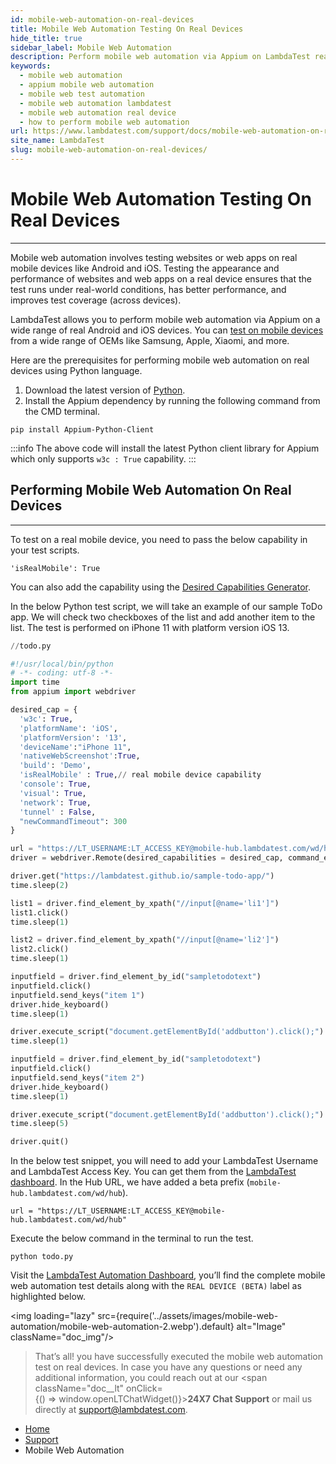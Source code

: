 ```yaml
---
id: mobile-web-automation-on-real-devices
title: Mobile Web Automation Testing On Real Devices
hide_title: true
sidebar_label: Mobile Web Automation
description: Perform mobile web automation via Appium on LambdaTest real device cloud. Test on real Android and iOS devices like iPhone, Samsung Galaxy, and Google Pixel.
keywords:
  - mobile web automation
  - appium mobile web automation
  - mobile web test automation
  - mobile web automation lambdatest
  - mobile web automation real device
  - how to perform mobile web automation
url: https://www.lambdatest.com/support/docs/mobile-web-automation-on-real-devices/
site_name: LambdaTest
slug: mobile-web-automation-on-real-devices/
---
```


<script type="application/ld+json"
      dangerouslySetInnerHTML={{ __html: JSON.stringify({
       "@context": "https://schema.org",
        "@type": "BreadcrumbList",
        "itemListElement": [{
          "@type": "ListItem",
          "position": 1,
          "name": "Home",
          "item": "https://www.lambdatest.com"
        },{
          "@type": "ListItem",
          "position": 2,
          "name": "Support",
          "item": "https://www.lambdatest.com/support/docs/"
        },{
          "@type": "ListItem",
          "position": 3,
          "name": "Mobile Web Automation On Real Devices (Beta)",
          "item": "https://www.lambdatest.com/support/docs/mobile-web-automation-on-real-devices/"
        }]
      })
    }}
></script>

# Mobile Web Automation Testing On Real Devices

---

Mobile web automation involves testing websites or web apps on real mobile devices like Android and iOS. Testing the appearance and performance of websites and web apps on a real device ensures that the test runs under real-world conditions, has better performance, and improves test coverage (across devices).

LambdaTest allows you to perform mobile web automation via Appium on a wide range of real Android and iOS devices. You can [test on mobile devices](https://www.lambdatest.com/test-on-mobile-devices) from a wide range of OEMs like Samsung, Apple, Xiaomi, and more.

Here are the prerequisites for performing mobile web automation on real devices using Python language.

1.  Download the latest version of [Python](https://www.python.org/downloads/).
2.  Install the Appium dependency by running the following command from the CMD terminal.

```
pip install Appium-Python-Client
```
:::info
The above code will install the latest Python client library for Appium which only supports `w3c : True` capability.
:::


## Performing Mobile Web Automation On Real Devices

---

To test on a real mobile device, you need to pass the below capability in your test scripts.

`'isRealMobile': True`

You can also add the capability using the [Desired Capabilities Generator](https://www.lambdatest.com/capabilities-generator/).

In the below Python test script, we will take an example of our sample ToDo app. We will check two checkboxes of the list and add another item to the list. The test is performed on iPhone 11 with platform version iOS 13.

```python
//todo.py

#!/usr/local/bin/python
# -*- coding: utf-8 -*-
import time
from appium import webdriver

desired_cap = {
  'w3c': True,
  'platformName': 'iOS',
  'platformVersion': '13',
  'deviceName':"iPhone 11",
  'nativeWebScreenshot':True,
  'build': 'Demo',
  'isRealMobile' : True,// real mobile device capability
  'console': True,
  'visual': True,
  'network': True,
  'tunnel' : False,
  "newCommandTimeout": 300
}

url = "https://LT_USERNAME:LT_ACCESS_KEY@mobile-hub.lambdatest.com/wd/hub"
driver = webdriver.Remote(desired_capabilities = desired_cap, command_executor = url)

driver.get("https://lambdatest.github.io/sample-todo-app/")
time.sleep(2)

list1 = driver.find_element_by_xpath("//input[@name='li1']")
list1.click()
time.sleep(1)

list2 = driver.find_element_by_xpath("//input[@name='li2']")
list2.click()
time.sleep(1)

inputfield = driver.find_element_by_id("sampletodotext")
inputfield.click()
inputfield.send_keys("item 1")
driver.hide_keyboard()
time.sleep(1)

driver.execute_script("document.getElementById('addbutton').click();")
time.sleep(1)

inputfield = driver.find_element_by_id("sampletodotext")
inputfield.click()
inputfield.send_keys("item 2")
driver.hide_keyboard()
time.sleep(1)

driver.execute_script("document.getElementById('addbutton').click();")
time.sleep(5)

driver.quit()
```

In the below test snippet, you will need to add your LambdaTest Username and LambdaTest Access Key. You can get them from the [LambdaTest dashboard](https://accounts.lambdatest.com/dashboard). In the Hub URL, we have added a beta prefix (`mobile-hub.lambdatest.com/wd/hub`).

```
url = "https://LT_USERNAME:LT_ACCESS_KEY@mobile-hub.lambdatest.com/wd/hub"
```

Execute the below command in the terminal to run the test.

```
python todo.py
```

Visit the [LambdaTest Automation Dashboard](https://automation.lambdatest.com/), you’ll find the complete mobile web automation test details along with the `REAL DEVICE (BETA)` label as highlighted below.

<img loading="lazy" src={require('../assets/images/mobile-web-automation/mobile-web-automation-2.webp').default} alt="Image" className="doc_img"/>

> That’s all! you have successfully executed the mobile web automation test on real devices. In case you have any questions or need any additional information, you could reach out at our <span className="doc\_\_lt" onClick={() => window.openLTChatWidget()}>**24X7 Chat Support**</span> or mail us directly at support@lambdatest.com.

<nav aria-label="breadcrumbs">
  <ul className="breadcrumbs">
    <li className="breadcrumbs__item">
      <a className="breadcrumbs__link" target="_self" href="https://www.lambdatest.com">
        Home
      </a>
    </li>
    <li className="breadcrumbs__item">
      <a className="breadcrumbs__link" target="_self" href="https://www.lambdatest.com/support/docs/">
        Support
      </a>
    </li>
    <li className="breadcrumbs__item breadcrumbs__item--active">
      <span className="breadcrumbs__link">
       Mobile Web Automation
      </span>
    </li>
  </ul>
</nav>
